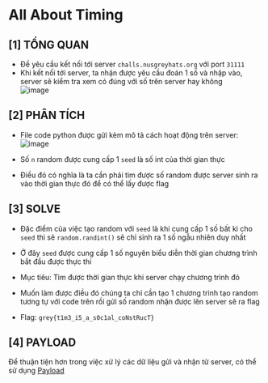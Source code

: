 # All About Timing

## [1] TỔNG QUAN

- Đề yêu cầu kết nối tới server `challs.nusgreyhats.org` với port `31111`
- Khi kết nối tới server, ta nhận được yêu cầu đoán 1 số và nhập vào, server sẽ kiểm tra xem có đúng với số trên server hay không<br>
  ![image](https://github.com/ngwinis/CTF_WRITEUPS/assets/127127056/5762ef2b-8667-4287-9dfa-0567273a6a99)

## [2] PHÂN TÍCH

- File code python được gửi kèm mô tả cách hoạt động trên server:<br>
  ![image](https://github.com/ngwinis/CTF_WRITEUPS/assets/127127056/24b1cb61-9dae-4589-8086-592d812e9857)

- Số `n` random được cung cấp 1 `seed` là số int của thời gian thực
- Điều đó có nghĩa là ta cần phải tìm được số random được server sinh ra vào thời gian thực đó để có thể lấy được flag
## [3] SOLVE

- Đặc điểm của việc tạo random với `seed` là khi cung cấp 1 số bất kì cho `seed` thì sẽ `random.randint()` sẽ chỉ sinh ra 1 số ngẫu nhiên duy nhất
- Ở đây `seed` được cung cấp 1 số nguyên biểu diễn thời gian chương trình bắt đầu được thực thi
- Mục tiêu: Tìm được thời gian thực khi server chạy chương trình đó
- Muốn làm được điều đó chúng ta chỉ cần tạo 1 chương trình tạo random tương tự với code trên rồi gửi số random nhận được lên server sẽ ra flag

- Flag: `grey{t1m3_i5_a_s0c1al_coNstRucT}`
## [4] PAYLOAD

Để thuận tiện hơn trong việc xử lý các dữ liệu gửi và nhận từ server, có thể sử dụng [Payload](distribution/payload.py)
